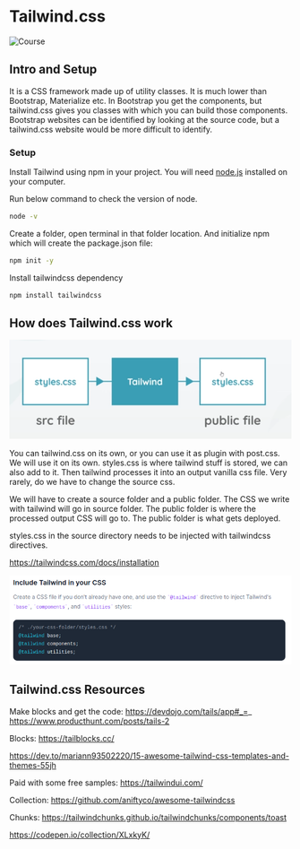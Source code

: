 # Tailwind.css

![Course](https://www.youtube.com/watch?v=bxmDnn7lrnk&list=PL4cUxeGkcC9gpXORlEHjc5bgnIi5HEGhw)

## Intro and Setup

It is a CSS framework made up of utility classes. It is much lower than Bootstrap, Materialize etc. In Bootstrap you get the components, but tailwind.css gives you classes with which you can build those components. Bootstrap websites can be identified by looking at the source code, but a tailwind.css website would be more difficult to identify.

### Setup

Install Tailwind using npm in your project. You will need [node.js](nodejs.org/en/) installed on your computer.

Run below command to check the version of node.

```bash
node -v 
```

Create a folder, open terminal in that folder location. And initialize npm which will create the package.json file:

```bash
npm init -y
```

Install tailwindcss dependency

```bash
npm install tailwindcss
```

## How does Tailwind.css work

![](assets/2021-01-17-19-33-02.png)

You can tailwind.css on its own, or you can use it as plugin with post.css. We will use it on its own. styles.css is where tailwind stuff is stored, we can also add to it. Then tailwind processes it into an output vanilla css file. Very rarely, do we have to change the source css. 

We will have to create a source folder and a public folder. The CSS we write with tailwind will go in source folder. The public folder is where the processed output CSS will go to. The public folder is what gets deployed.

styles.css in the source directory needs to be injected with tailwindcss directives. 

https://tailwindcss.com/docs/installation

![](assets/2021-01-17-19-40-22.png)



## Tailwind.css Resources

Make blocks and get the code: https://devdojo.com/tails/app#_=_
https://www.producthunt.com/posts/tails-2

Blocks: https://tailblocks.cc/

https://dev.to/mariann93502220/15-awesome-tailwind-css-templates-and-themes-55jh

Paid with some free samples: https://tailwindui.com/

Collection: https://github.com/aniftyco/awesome-tailwindcss

Chunks: https://tailwindchunks.github.io/tailwindchunks/components/toast

https://codepen.io/collection/XLxkyK/
